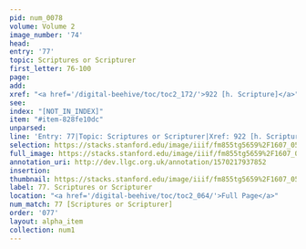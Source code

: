 ```yaml
---
pid: num_0078
volume: Volume 2
image_number: '74'
head: 
entry: '77'
topic: Scriptures or Scripturer
first_letter: 76-100
page: 
add: 
xref: "<a href='/digital-beehive/toc/toc2_172/'>922 [h. Scripture]</a>"
see: 
index: "[NOT_IN_INDEX]"
item: "#item-828fe10dc"
unparsed: 
line: 'Entry: 77|Topic: Scriptures or Scripturer|Xref: 922 [h. Scripture]|Index: [NOT_IN_INDEX]|#item-828fe10dc'
selection: https://stacks.stanford.edu/image/iiif/fm855tg5659%2F1607_0541/752,2962,3021,609/full/0/default.jpg
full_image: https://stacks.stanford.edu/image/iiif/fm855tg5659%2F1607_0541/full/full/0/default.jpg
annotation_uri: http://dev.llgc.org.uk/annotation/1570217937852
insertion: 
thumbnail: https://stacks.stanford.edu/image/iiif/fm855tg5659%2F1607_0541/752,2962,600,180/250,/0/default.jpg
label: 77. Scriptures or Scripturer
location: "<a href='/digital-beehive/toc/toc2_064/'>Full Page</a>"
num_match: 77 [Scriptures or Scripturer]
order: '077'
layout: alpha_item
collection: num1
---
```

